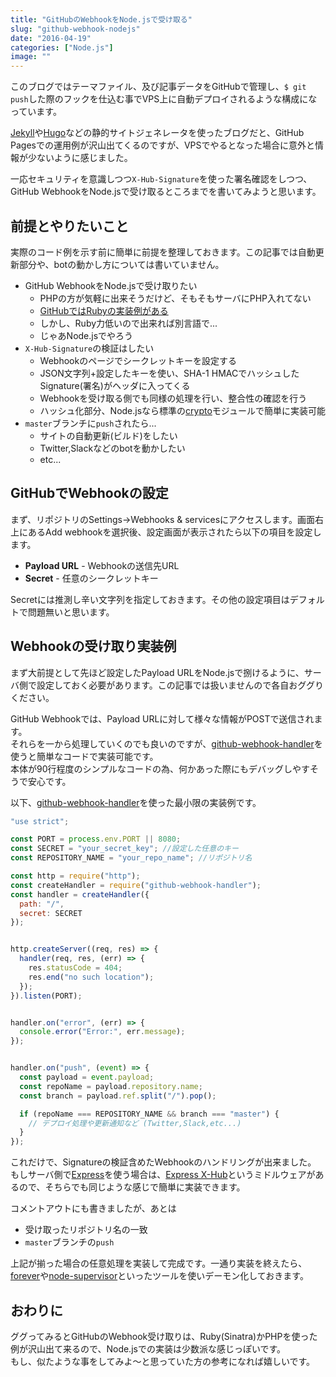 ```yaml
---
title: "GitHubのWebhookをNode.jsで受け取る"
slug: "github-webhook-nodejs"
date: "2016-04-19"
categories: ["Node.js"]
image: ""
---
```


このブログではテーマファイル、及び記事データをGitHubで管理し、`$ git push`した際のフックを仕込む事でVPS上に自動デプロイされるような構成になっています。

[Jekyll](https://jekyllrb.com/)や[Hugo](https://gohugo.io/)などの静的サイトジェネレータを使ったブログだと、GitHub Pagesでの運用例が沢山出てくるのですが、VPSでやるとなった場合に意外と情報が少ないように感じました。

一応セキュリティを意識しつつ`X-Hub-Signature`を使った署名確認をしつつ、GitHub WebhookをNode.jsで受け取るところまでを書いてみようと思います。



## 前提とやりたいこと

実際のコード例を示す前に簡単に前提を整理しておきます。この記事では自動更新部分や、botの動かし方については書いていません。

* GitHub WebhookをNode.jsで受け取りたい
    - PHPの方が気軽に出来そうだけど、そもそもサーバにPHP入れてない
    - [GitHubではRubyの実装例がある](https://developer.github.com/webhooks/securing/)
    - しかし、Ruby力低いので出来れば別言語で...
    - じゃあNode.jsでやろう
* `X-Hub-Signature`の検証はしたい
    - Webhookのページでシークレットキーを設定する
    - JSON文字列+設定したキーを使い、SHA-1 HMACでハッシュしたSignature(署名)がヘッダに入ってくる
    - Webhookを受け取る側でも同様の処理を行い、整合性の確認を行う
    - ハッシュ化部分、Node.jsなら標準の[crypto](https://nodejs.org/api/crypto.html)モジュールで簡単に実装可能
* `master`ブランチに`push`されたら...
    - サイトの自動更新(ビルド)をしたい
    - Twitter,Slackなどのbotを動かしたい
    - etc...



## GitHubでWebhookの設定

まず、リポジトリのSettings->Webhooks & servicesにアクセスします。画面右上にあるAdd webhookを選択後、設定画面が表示されたら以下の項目を設定します。

* **Payload URL** - Webhookの送信先URL
* **Secret** - 任意のシークレットキー

Secretには推測し辛い文字列を指定しておきます。その他の設定項目はデフォルトで問題無いと思います。



## Webhookの受け取り実装例

まず大前提として先ほど設定したPayload URLをNode.jsで捌けるように、サーバ側で設定しておく必要があります。この記事では扱いませんので各自おググりください。

GitHub Webhookでは、Payload URLに対して様々な情報がPOSTで送信されます。  
それらを一から処理していくのでも良いのですが、[github-webhook-handler](https://github.com/rvagg/github-webhook-handler)を使うと簡単なコードで実装可能です。  
本体が90行程度のシンプルなコードの為、何かあった際にもデバッグしやすそうで安心です。

以下、[github-webhook-handler](https://github.com/rvagg/github-webhook-handler)を使った最小限の実装例です。

```javascript:hooks.js
"use strict";

const PORT = process.env.PORT || 8080;
const SECRET = "your_secret_key"; //設定した任意のキー
const REPOSITORY_NAME = "your_repo_name"; //リポジトリ名

const http = require("http");
const createHandler = require("github-webhook-handler");
const handler = createHandler({
  path: "/",
  secret: SECRET
});


http.createServer((req, res) => {
  handler(req, res, (err) => {
    res.statusCode = 404;
    res.end("no such location");
  });
}).listen(PORT);


handler.on("error", (err) => {
  console.error("Error:", err.message);
});


handler.on("push", (event) => {
  const payload = event.payload;
  const repoName = payload.repository.name;
  const branch = payload.ref.split("/").pop();

  if (repoName === REPOSITORY_NAME && branch === "master") {
    // デプロイ処理や更新通知など (Twitter,Slack,etc...)
  }
});
```

これだけで、Signatureの検証含めたWebhookのハンドリングが出来ました。  
もしサーバ側で[Express](http://expressjs.com/)を使う場合は、[Express X-Hub](https://github.com/alexcurtis/express-x-hub)というミドルウェアがあるので、そちらでも同じような感じで簡単に実装できます。

コメントアウトにも書きましたが、あとは

* 受け取ったリポジトリ名の一致
* `master`ブランチの`push`

上記が揃った場合の任意処理を実装して完成です。一通り実装を終えたら、[forever](https://github.com/foreverjs/forever)や[node-supervisor](https://github.com/petruisfan/node-supervisor)といったツールを使いデーモン化しておきます。



## おわりに

ググってみるとGitHubのWebhook受け取りは、Ruby(Sinatra)かPHPを使った例が沢山出て来るので、Node.jsでの実装は少数派な感じっぽいです。  
もし、似たような事をしてみよ〜と思っていた方の参考になれば嬉しいです。
